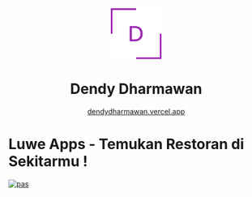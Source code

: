 <div align="center">
  <img alt="Logo" src="./dendy logo.png" width="100" />
</div>
<h1 align="center">
  Dendy Dharmawan
</h1>
<p align="center">
  <a href="https://dendydharmawan.vercel.app/" target="_blank">dendydharmawan.vercel.app</a>
</p>

# Luwe Apps - Temukan Restoran di Sekitarmu !
[![pas](https://img.shields.io/static/v1?&message=ProgressiveApp.Store&color=74b9ff&style=flat&label=Follow%20EUFA%20Standings%20App%20at)](https://progressiveapp.store/pwa/EUFA-Standings-App)
